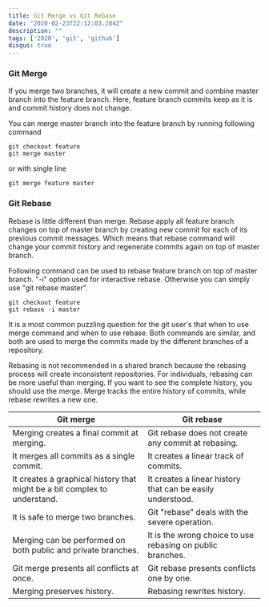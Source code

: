 ```yaml
---
title: Git Merge vs Git Rebase
date: "2020-02-23T22:12:03.284Z"
description: ""
tags: ['2020', 'git', 'github']
disqus: true
---
```


### Git Merge
If you merge two branches, it will create a new commit and combine master branch into the feature branch. Here, feature branch commits keep as it is and commit history does not change.

You can merge master branch into the feature branch by running following command

    git checkout feature
    git merge master
or with single line

    git merge feature master

### Git Rebase
Rebase is little different than merge. Rebase apply all feature branch changes on top of master branch by creating new commit for each of its previous commit messages. Which means that rebase command will change your commit history and regenerate commits again on top of master branch.

Following command can be used to rebase feature branch on top of master branch. "-i" option used for interactive rebase. Otherwise you can simply use "git rebase master".

    git checkout feature
    git rebase -i master

It is a most common puzzling question for the git user's that when to use merge command and when to use rebase. Both commands are similar, and both are used to merge the commits made by the different branches of a repository.

Rebasing is not recommended in a shared branch because the rebasing process will create inconsistent repositories. For individuals, rebasing can be more useful than merging. If you want to see the complete history, you should use the merge. Merge tracks the entire history of commits, while rebase rewrites a new one.

|Git merge| Git rebase |
|--|--|
| Merging creates a final commit at merging. | Git rebase does not create any commit at rebasing. |
| It merges all commits as a single commit. | It creates a linear track of commits. |
| It creates a graphical history that might be a bit complex to understand. | It creates a linear history that can be easily understood. |
| It is safe to merge two branches. | Git "rebase" deals with the severe operation. |
| Merging can be performed on both public and private branches. | It is the wrong choice to use rebasing on public branches. |
| Git merge presents all conflicts at once. | Git rebase presents conflicts one by one. |
| Merging preserves history. | Rebasing rewrites history. |
